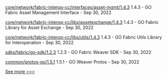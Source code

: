 
[core/network/fabric-interop-cc/interfaces/asset-mgmt/1.4.3](https://github.com/hyperledger-labs/weaver-dlt-interoperability/releases/tag/core/network/fabric-interop-cc/interfaces/asset-mgmt/1.4.3) 1.4.3 - GO Fabric Asset Management Interface - Sep 30, 2022

[core/network/fabric-interop-cc/libs/assetexchange/1.4.3](https://github.com/hyperledger-labs/weaver-dlt-interoperability/releases/tag/core/network/fabric-interop-cc/libs/assetexchange/1.4.3) 1.4.3 - GO Fabric Library for Asset Exchange - Sep 30, 2022

[core/network/fabric-interop-cc/libs/utils/1.4.3](https://github.com/hyperledger-labs/weaver-dlt-interoperability/releases/tag/core/network/fabric-interop-cc/libs/utils/1.4.3) 1.4.3 - GO Fabric Utils Library for Interoperation - Sep 30, 2022

[sdks/fabric/go-sdk/1.2.3](https://github.com/hyperledger-labs/weaver-dlt-interoperability/releases/tag/sdks/fabric/go-sdk/1.2.3) 1.2.3 - GO Fabric Weaver SDK - Sep 30, 2022

[common/protos-go/1.5.1](https://github.com/hyperledger-labs/weaver-dlt-interoperability/releases/tag/common/protos-go/1.5.1) 1.5.1 - GO Weaver Protos - Sep 30, 2022


[See more >>>](https://start-here.hyperledger.org/releases)
